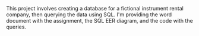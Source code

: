 This project involves creating a database for a fictional instrument rental company, then querying the data using SQL. I'm providing the word document with the assignment, the SQL EER diagram, and the code with the queries.
